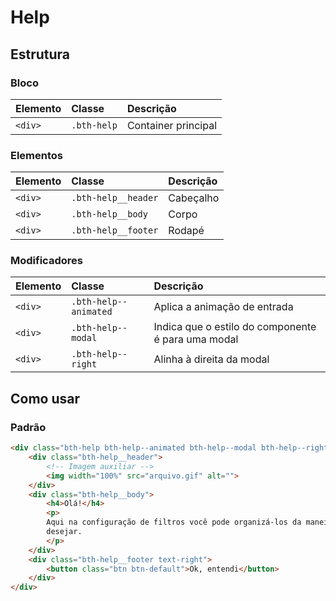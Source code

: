 # Help

## Estrutura

### Bloco

| Elemento | Classe      | Descrição           |
| :------- | :---------- | :------------------ |
| `<div>`  | `.bth-help` | Container principal |

### Elementos

| Elemento | Classe              | Descrição |
| :------- | :------------------ | :-------- |
| `<div>`  | `.bth-help__header` | Cabeçalho |
| `<div>`  | `.bth-help__body`   | Corpo     |
| `<div>`  | `.bth-help__footer` | Rodapé    |

### Modificadores

| Elemento | Classe                | Descrição                                          |
| :------- | :-------------------- | :------------------------------------------------- |
| `<div>`  | `.bth-help--animated` | Aplica a animação de entrada                       |
| `<div>`  | `.bth-help--modal`    | Indica que o estilo do componente é para uma modal |
| `<div>`  | `.bth-help--right`    | Alinha à direita da modal                          |

## Como usar

### Padrão

```html
<div class="bth-help bth-help--animated bth-help--modal bth-help--right hidden-xs">
    <div class="bth-help__header">
        <!-- Imagem auxiliar -->
        <img width="100%" src="arquivo.gif" alt="">
    </div>
    <div class="bth-help__body">
        <h4>Olá!</h4>
        <p>
        Aqui na configuração de filtros você pode organizá-los da maneira que preferir e ainda exibir apenas os que
        desejar.
        </p>
    </div>
    <div class="bth-help__footer text-right">
        <button class="btn btn-default">Ok, entendi</button>
    </div>
</div>
```
